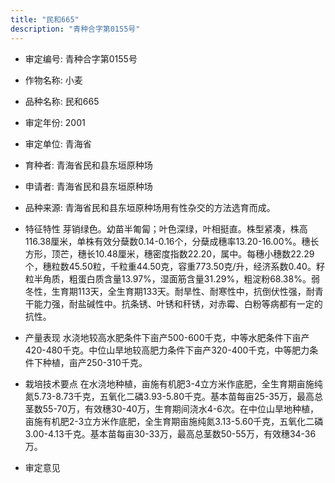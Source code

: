 ```yaml
---
title: "民和665"
description: "青种合字第0155号"
---
```

* 审定编号:  青种合字第0155号

*  作物名称:  小麦

*  品种名称:  民和665

*  审定年份:  2001

*  审定单位:  青海省

* 育种者:  青海省民和县东垣原种场

*  申请者:  青海省民和县东垣原种场

*  品种来源:  青海省民和县东垣原种场用有性杂交的方法选育而成。

*  特征特性
芽销绿色。幼苗半匍匐；叶色深绿，叶相挺直。株型紧凑，株高116.38厘米，单株有效分蘖数0.14-0.16个，分蘖成穗率13.20-16.00%。穗长方形，顶芒，穗长10.48厘米，穗密度指数22.20，属中。每穗小穗数22.29个，穗粒数45.50粒，千粒重44.50克，容重773.50克/升，经济系数0.40。籽粒半角质，粗蛋白质含量13.97%，湿面筋含量31.29%，粗淀粉68.38%。弱冬性，生育期113天，全生育期133天。耐旱性、耐寒性中，抗倒伏性强，耐青干能力强，耐盐碱性中。抗条锈、叶锈和秆锈，对赤霉、白粉等病都有一定的抗性。

*  产量表现
水浇地较高水肥条件下亩产500-600千克，中等水肥条件下亩产420-480千克。中位山旱地较高肥力条件下亩产320-400千克，中等肥力条件下种植，亩产250-310千克。

*  栽培技术要点
在水浇地种植，亩施有机肥3-4立方米作底肥，全生育期亩施纯氮5.73-8.73千克，五氧化二磷3.93-5.80千克。基本苗每亩25-35万，最高总茎数55-70万，有效穗30-40万，生育期间浇水4-6次。在中位山旱地种植，亩施有机肥2-3立方米作底肥，全生育期亩施纯氮3.13-5.60千克，五氧化二磷3.00-4.13千克。基本苗每亩30-33万，最高总茎数50-55万，有效穗34-36万。

*  审定意见


